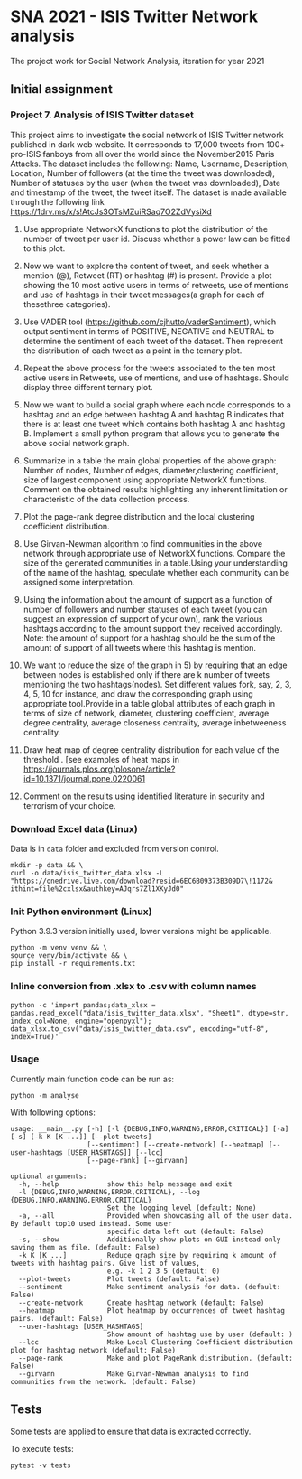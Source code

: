 # SNA 2021 - ISIS Twitter Network analysis

The project work for Social Network Analysis, iteration for year 2021

## Initial assignment 

### Project 7. Analysis of ISIS Twitter dataset

This project aims to investigate the social network of ISIS Twitter network published in dark web website. It corresponds to 17,000 tweets from 100+ pro-ISIS fanboys from all over the world since the November2015 Paris Attacks. The dataset includes the following: Name, Username, Description, Location, Number of followers (at the time the tweet was downloaded), Number of statuses by the user (when the tweet was downloaded), Date and timestamp of the tweet, the tweet itself. The dataset is made available through the following link https://1drv.ms/x/s!AtcJs3OTsMZuiRSaq7O2ZdVysiXd

  1. Use appropriate NetworkX functions to plot the distribution of the number of tweet per user id. Discuss whether a power law can be fitted to this plot.

  2. Now we want to explore the content of tweet, and seek whether a mention (@), Retweet (RT) or hashtag (#) is present. Provide a plot showing the 10 most active users in terms of retweets, use of mentions and use of hashtags in their tweet messages(a graph for each of thesethree categories). 
  
  3. Use VADER tool (https://github.com/cjhutto/vaderSentiment), which output sentiment in terms of POSITIVE, NEGATIVE and NEUTRAL to determine the sentiment of each tweet of the dataset. Then represent the distribution of each tweet as a point in the ternary plot.
  4. Repeat the above process for the tweets associated to the ten most active users in Retweets, use of mentions, and use of hashtags. Should display three different ternary plot.
  
  5. Now we want to build a social graph where each node corresponds to a hashtag and an edge between hashtag A and hashtag B indicates that there is at least one tweet which contains both hashtag A and hashtag B. Implement a small python program that allows you to generate the above social network graph.
  
  6. Summarize in a table the main global properties of the above graph: Number of nodes, Number of edges, diameter,clustering coefficient, size of largest component using appropriate NetworkX functions. Comment on the obtained results highlighting any inherent limitation or characteristic of the data collection process.
  
  7. Plot the page-rank degree distribution and the local clustering coefficient distribution.
  
  8. Use Girvan-Newman algorithm to find communities in the above network through appropriate use of NetworkX functions. Compare the size of the generated communities in a table.Using your understanding of the name of the hashtag, speculate whether each community can be assigned some interpretation. 
  
  9. Using the information about the amount of support as a function of number of followers and number statuses of each tweet (you can suggest an expression of support of your own), rank the various hashtags according to the amount support they received accordingly. Note: the amount of support for a hashtag should be the sum of the amount of support of all tweets where this hashtag is mention.
  
  10. We want to reduce the size of the graph in 5) by requiring that an edge between nodes is established only if there are k number of tweets mentioning the two hashtags(nodes). Set different values fork, say, 2, 3, 4, 5, 10 for instance, and draw the corresponding graph using appropriate tool.Provide in a table global attributes of each graph in terms of size of network, diameter, clustering coefficient, average degree centrality, average closeness centrality, average inbetweeness centrality.
  
  11. Draw heat map of degree centrality distribution for each value of the threshold . [see examples of heat maps in https://journals.plos.org/plosone/article?id=10.1371/journal.pone.0220061
  
  12. Comment on the results using identified literature in security and terrorism of your choice.


### Download Excel data (Linux)

Data is in `data` folder and excluded from version control.

```console
mkdir -p data && \
curl -o data/isis_twitter_data.xlsx -L "https://onedrive.live.com/download?resid=6EC6B09373B309D7\!1172&
ithint=file%2cxlsx&authkey=AJqrs7Zl1XKyJd0"
```

### Init Python environment (Linux)

Python 3.9.3 version initially used, lower versions might be applicable.

```console
python -m venv venv && \
source venv/bin/activate && \
pip install -r requirements.txt
```

### Inline conversion from .xlsx to .csv with column names

```console
python -c 'import pandas;data_xlsx = pandas.read_excel("data/isis_twitter_data.xlsx", "Sheet1", dtype=str, index_col=None, engine="openpyxl"); data_xlsx.to_csv("data/isis_twitter_data.csv", encoding="utf-8", index=True)'
```

### Usage

Currently main function code can be run as:

```console
python -m analyse
```
With following options:
```console
usage: __main__.py [-h] [-l {DEBUG,INFO,WARNING,ERROR,CRITICAL}] [-a] [-s] [-k K [K ...]] [--plot-tweets]
                   [--sentiment] [--create-network] [--heatmap] [--user-hashtags [USER_HASHTAGS]] [--lcc]
                   [--page-rank] [--girvann]

optional arguments:
  -h, --help            show this help message and exit
  -l {DEBUG,INFO,WARNING,ERROR,CRITICAL}, --log {DEBUG,INFO,WARNING,ERROR,CRITICAL}
                        Set the logging level (default: None)
  -a, --all             Provided when showcasing all of the user data. By default top10 used instead. Some user
                        specific data left out (default: False)
  -s, --show            Additionally show plots on GUI instead only saving them as file. (default: False)
  -k K [K ...]          Reduce graph size by requiring k amount of tweets with hashtag pairs. Give list of values,
                        e.g. -k 1 2 3 5 (default: 0)
  --plot-tweets         Plot tweets (default: False)
  --sentiment           Make sentiment analysis for data. (default: False)
  --create-network      Create hashtag network (default: False)
  --heatmap             Plot heatmap by occurrences of tweet hashtag pairs. (default: False)
  --user-hashtags [USER_HASHTAGS]
                        Show amount of hashtag use by user (default: )
  --lcc                 Make Local Clustering Coefficient distribution plot for hashtag network (default: False)
  --page-rank           Make and plot PageRank distribution. (default: False)
  --girvann             Make Girvan-Newman analysis to find communities from the network. (default: False)
```

## Tests

Some tests are applied to ensure that data is extracted correctly.

To execute tests:

```console
pytest -v tests
```